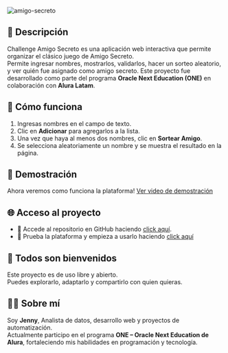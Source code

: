 ![amigo-secreto](https://github.com/user-attachments/assets/621f898c-b8dd-4b90-a4d9-6656d607d9a5)

## 📌 Descripción
Challenge Amigo Secreto es una aplicación web interactiva que permite organizar el clásico juego de Amigo Secreto.  
Permite ingresar nombres, mostrarlos, validarlos, hacer un sorteo aleatorio, y ver quién fue asignado como amigo secreto.
Este proyecto fue desarrollado como parte del programa **Oracle Next Education (ONE)** en colaboración con **Alura Latam**.

## 🚀 Cómo funciona
1. Ingresas nombres en el campo de texto.  
2. Clic en **Adicionar** para agregarlos a la lista.  
3. Una vez que haya al menos dos nombres, clic en **Sortear Amigo**.  
4. Se selecciona aleatoriamente un nombre y se muestra el resultado en la página.

## 🎥 Demostración
Ahora veremos como funciona la plataforma! [Ver video de demostración](https:) 

## 🌐 Acceso al proyecto
- 🔗 Accede al repositorio en GitHub haciendo [click aquí](https://github.com/Jenn-Mohito/challenge-amigo-secreto).
- 🔗 Prueba la plataforma y empieza a usarlo haciendo [click aquí](https://jenn-mohito.github.io/challenge-amigo-secreto/)

## 🤝 Todos son bienvenidos
Este proyecto es de uso libre y abierto.  
Puedes explorarlo, adaptarlo y compartirlo con quien quieras.  

## 👩‍💻 Sobre mí
Soy **Jenny**, Analista de datos, desarrollo web y proyectos de automatización.  
Actualmente participo en el programa **ONE – Oracle Next Education de Alura**, fortaleciendo mis habilidades en programación y tecnología.
